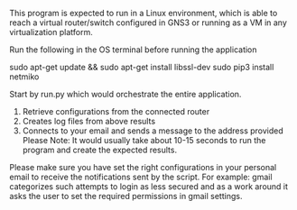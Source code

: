 This program is expected to run in a Linux environment, which is able to reach a virtual router/switch configured in GNS3 or running as   a VM in any virtualization platform.

Run the following in the OS terminal before running the application

sudo apt-get update && sudo apt-get install libssl-dev
sudo pip3 install netmiko

Start by run.py which would orchestrate the entire application.
  1. Retrieve configurations from the connected router
  2. Creates log files from above results
  3. Connects to your email and sends a message to the address provided
Please Note: It would usually take about 10-15 seconds to run the program
             and create the expected results. 

Please make sure you have set the right configurations in your personal email to receive the notifications sent by the script.
  For example: gmail categorizes such attempts to login as less secured and 
  as a work around it asks the user to set the required permissions in gmail
  settings. 

